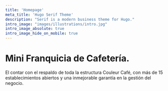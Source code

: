 ```yaml
---
title: 'Homepage'
meta_title: 'Hugo Serif Theme'
description: "Serif is a modern business theme for Hugo."
intro_image: "images/illustrations/intro.jpg"
intro_image_absolute: true
intro_image_hide_on_mobile: true
---
```


# Mini Franquicia de Cafetería. 

El contar con el respaldo de toda la estructura Couleur Café, con más de 15 establecimientos abiertos y una inmejorable garantía en la gestión del negocio.
